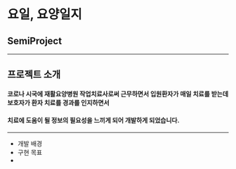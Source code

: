 # 요일, 요양일지 
## SemiProject

---
## 프로젝트 소개
#### 코로나 시국에 재활요양병원 작업치료사로써 근무하면서 입원환자가 매일 치료를 받는데 보호자가 환자 치료를 경과를 인지하면서
#### 치료에 도움이 될 정보의 필요성을 느끼게 되어 개발하게 되었습니다.
---
+ 개발 배경
+ 구현 목표
+ 
